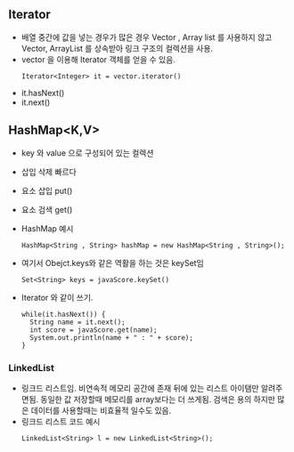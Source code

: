 ## Iterator<E>

- 배열 중간에 값을 넣는 경우가 많은 경우 Vector , Array list 를 사용하지 않고 Vector, ArrayList 를 상속받아 링크 구조의 컬렉션을 사용.
- vector 을 이용해 Iterator 객체를 얻을 수 있음.
  ```
  Iterator<Integer> it = vector.iterator()
  ```
- it.hasNext()
- it.next()

## HashMap<K,V>

- key 와 value 으로 구성되어 있는 컬렉션
- 삽입 삭제 빠르다
- 요소 삽입 put()
- 요소 검색 get()
- HashMap 예시
  ```
  HashMap<String , String> hashMap = new HashMap<String , String>();
  ```
- 여기서 Obejct.keys와 같은 역활을 하는 것은 keySet임

  ```
  Set<String> keys = javaScore.keySet()
  ```

- Iterator 와 같이 쓰기.

  ```Iterator<String> it = keys.iterator();
  while(it.hasNext()) {
    String name = it.next();
    int score = javaScore.get(name);
    System.out.println(name + " : " + score);
  }
  ```

### LinkedList

- 링크드 리스트임. 비연속적 메모리 공간에 존재 뒤에 있는 리스트 아이탬만 알려주면됨. 동일한 값 저장할때 메모리를 array보다는 더 쓰게됨. 검색은 용의 하지만 많은 데이터를 사용할때는 비효율적 일수도 있음.
- 링크드 리스트 코드 예시
  ```
  LinkedList<String> l = new LinkedList<String>();
  ```
